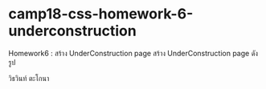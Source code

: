 # camp18-css-homework-6-underconstruction

Homework6 : สร้าง UnderConstruction page
สร้าง UnderConstruction page ดังรูป

วิธวินท์ ตะโกนา